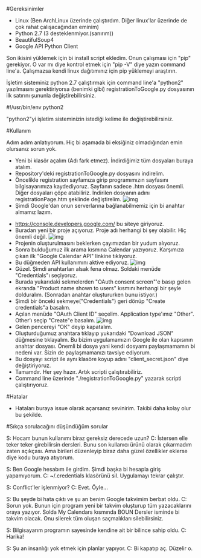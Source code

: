 #Gereksinimler

* Linux (Ben ArchLinux üzerinde çalıştırdım. Diğer linux'lar üzerinde de çok rahat çalışacağından eminim)
* Python 2.7 (3 desteklenmiyor.(sanırım))
* BeautifulSoup4
* Google API Python Client

Son ikisini yüklemek için bi install script ekledim. Onun çalışması için "pip" gerekiyor. O var mı diye kontrol etmek için "pip -V" diye yazın command line'a. Çalışmazsa kendi linux dağıtımınız için pip yüklemeyi araştırın.

İşletim sisteminiz python 2.7 çalıştırmak için command line'a "python2" yazılmasını gerektiriyorsa (benimki gibi) registrationToGoogle.py dosyasının ilk satırını şununla değiştirebilirsiniz.

 #!/usr/bin/env python2

"python2"yi işletim sisteminizin istediği kelime ile değiştirebilirsiniz.

#Kullanım

Adım adım anlatıyorum. Hiç bi aşamada bi eksiğiniz olmadığından emin olursanız sorun yok.

* Yeni bi klasör açalım (Adı fark etmez). İndirdiğimiz tüm dosyaları buraya atalım.
* Repository'deki registrationToGoogle.py dosyasını indirelim.
* Öncelikle registration sayfamıza girip programımızın sayfasını bilgisayarımıza kaydediyoruz. Sayfanın sadece .htm dosyası önemli. Diğer dosyaları çöpe atabiliriz. İndirilen dosyanın adını registrationPage.htm şeklinde değiştirelim.
![img](http://i66.tinypic.com/2h2kpxf.jpg)
* Şimdi Google'dan onun serverlarına bağlanabilmemiz için bi anahtar almamız lazım.
- https://console.developers.google.com/ bu siteye giriyoruz.
- Buradan yeni bir proje açıyoruz. Proje adı herhangi bi şey olabilir. Hiç önemli değil.
![img](http://i64.tinypic.com/s5blfd.png)
- Projenin oluşturulmasını beklerken çayımızdan bir yudum alıyoruz.
- Sonra bulduğumuz ilk arama kısmına Calendar yazıyoruz. Karşımıza çıkan ilk "Google Calendar API" linkine tıklıyoruz.
- Bu düğmeden API kullanımını aktive ediyoruz.
![img](http://i67.tinypic.com/23kc80k.png)
- Güzel. Şimdi anahtarları alsak fena olmaz. Soldaki menüde "Credentials"ı seçiyoruz.
- Burada yukarıdaki sekmelerden "OAuth consent screen"'e basıp gelen ekranda "Product name shown to users" kısmını herhangi bir şeyle dolduralım. (Sonradan anahtar oluştururken bunu istiyor.)
- Şimdi bir önceki sekmeye("Credentials") geri dönüp "Create credentials"a basalım.
- Açılan menüde "OAuth Client ID" seçelim. Application type'ımız "Other". Other'ı seçip "Create"e basalım.
![img](http://i66.tinypic.com/xc2o3r.png)
- Gelen pencereyi "OK" deyip kapatalım.
- Oluşturduğumuz anahtara tıklayıp yukarıdaki "Download JSON" düğmesine tıklayalım. Bu bizim uygulamamızın Google ile olan kapısının anahtar dosyası. Önemli bi dosya yani kendi dosyamı paylaşmamamın bi nedeni var. Sizin de paylaşmamanızı tavsiye ediyorum.
- Bu dosyayı script ile aynı klasöre koyup adını "client_secret.json" diye değiştiriyoruz.
- Tamamdır. Her şey hazır. Artık scripti çalıştırabiliriz.
- Command line üzerinde "./registrationToGoogle.py" yazarak scripti çalıştırıyoruz.

#Hatalar

* Hataları buraya issue olarak açarsanız sevinirim. Takibi daha kolay olur bu şekilde.

#Sıkça sorulacağını düşündüğüm sorular

S: Hocam bunun kullanımı biraz gereksiz derecede uzun?
C: İstersen elle teker teker girebilirsin dersleri. Bunu son kullanıcı ürünü olarak çıkarmadım zaten açıkçası. Ama birileri düzenleyip biraz daha güzel özellikler eklerse diye kodu buraya atıyorum.

S: Ben Google hesabım ile girdim. Şimdi başka bi hesapla giriş yapamıyorum.
C: ~/.credentials klasörünü sil. Uygulamayı tekrar çalıştır.

S: Conflict'ler işlenmiyor?
C: Evet. Öyle...

S: Bu şeyde bi hata çıktı ve şu an benim Google takvimim berbat oldu.
C: Sorun yok. Bunun için program yeni bir takvim oluşturup tüm yazacaklarını oraya yazıyor. Solda My Calendars kısmında BOUN Dersler isminde bi takvim olacak. Onu silerek tüm oluşan saçmalıkları silebilirsiniz.

S: Bilgisayarım programın sayesinde kendine ait bir bilince sahip oldu.
C: Harika!

S: Şu an insanlığı yok etmek için planlar yapıyor.
C: Bi kapatıp aç. Düzelir o.

